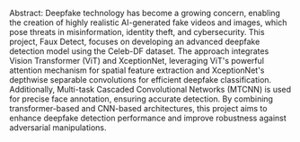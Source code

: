 Abstract: 
Deepfake technology has become a growing concern, enabling the creation of highly realistic AI-generated fake videos and images, which pose threats in misinformation, identity theft, and cybersecurity. This project, Faux Detect, focuses on developing an advanced deepfake detection model using the Celeb-DF dataset. The approach integrates Vision Transformer (ViT) and XceptionNet, leveraging ViT's powerful attention mechanism for spatial feature extraction and XceptionNet's depthwise separable convolutions for efficient deepfake classification. Additionally, Multi-task Cascaded Convolutional Networks (MTCNN) is used for precise face annotation, ensuring accurate detection. By combining transformer-based and CNN-based architectures, this project aims to enhance deepfake detection performance and improve robustness against adversarial manipulations.
